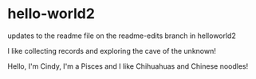 # hello-world2

updates to the readme file on the readme-edits branch in helloworld2

I like collecting records and exploring the cave of the unknown!

Hello, I'm Cindy, I'm a Pisces and I like Chihuahuas and Chinese noodles!
